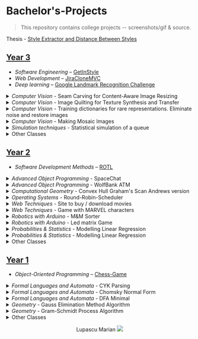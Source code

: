 # Bachelor's-Projects

  

> This repository contains college projects -- screenshots/gif & source.

Thesis - [Style Extractor and Distance Between Styles](https://github.com/marianlupascu/Undergraduate-Thesis)

## [Year 3](Bachelors%20Year%203)
- _Software Engineering_ – [GetInStyle](https://github.com/marianlupascu/GetInStyle)
- _Web Development_ – [JiraCloneMVC](https://github.com/marianlupascu/JiraCloneMVC)
- _Deep learning_ – [Google Landmark Recognition Challenge](https://github.com/marianlupascu/Google-Landmark-Recognition-Challenge)

<details><summary><i>Computer Vision</i> - Seam Carving for Content-Aware Image Resizing</summary>

`Matlab` Image operator called seam carving that supports content-aware image resizing for both reduction and expansion. A seam is an optimal 8-connected path of pixels on a single image from top to bottom, or left to right, where optimality is defined by an image energy function. By repeatedly carving out or inserting seams in one direction we can change the aspect ratio of an image. By applying these operators in both directions we can retarget the image to a new size. The selection and order of seams protect the content of the image, as defined by the energy function. Seam carving can also be used for image content enhancement and object removal. We support various visual saliency measures for defining the energy of an image, and can also include user input to guide the process.
![demo1reduction](Bachelors%20Year%203/Computer%20Vision/printScreen4.PNG?raw=true)
![demo2reduction](Bachelors%20Year%203/Computer%20Vision/printScreen6.PNG?raw=true)
![contentEnhancement](Bachelors%20Year%203/Computer%20Vision/printScreen7.PNG?raw=true)
![removingObjects](Bachelors%20Year%203/Computer%20Vision/printScreen9.1.PNG?raw=true) 
</details>

<details><summary><i>Computer Vision</i> - Image Quilting for Texture Synthesis and Transfer</summary>

`Matlab` Image-based method of generating novel visual appearance in which a new image is synthesized by stitching together small patches of existing images. We call this process image quilting. First, we use quilting as a fast and very simple texture synthesis algorithm which produces surprisingly good results for a wide range of textures. Second, we extend the algorithm to perform texture transfer – rendering an object with a texture taken from a different object.
![textureSynthesis](Bachelors%20Year%203/Computer%20Vision/printScreen11.PNG?raw=true)
![textureTransfer](Bachelors%20Year%203/Computer%20Vision/printScreen12.PNG?raw=true) 
</details>

<details><summary><i>Computer Vision</i> - Training dictionaries for rare representations. Eliminate noise and restore images</summary>

`Matlab` Implementing and testing the algorithms for noise elimination (denoising) and restoration (inpainting) in an image based on the training of a dictionary for rare representations.
![inpainting](Bachelors%20Year%203/Computer%20Vision/printScreen13.PNG?raw=true) 
</details>

<details><summary><i>Computer Vision</i> - Making Mosaic Images</summary>

`Matlab` Algorithms for obtaining mosaic images - that is, obtained by pasting several smaller images that form the illusion of a whole. The mosaics are implemented with both a square and a hexagonal shape. This algorithm is based on the differences between the colors of the patches in the image and the colors of the mosaic images.
![mosaic1](Bachelors%20Year%203/Computer%20Vision/printScreen1.PNG?raw=true)
![mosaic2](Bachelors%20Year%203/Computer%20Vision/printScreen3.PNG?raw=true) 
</details>
  
<details><summary><i>Simulation techniques</i> - Statistical simulation of a queue</summary>

`R` The simulation is based on Poisson processes and simulates the waiting time in a queue depending on the time of arrival in the store.
![demo](Bachelors%20Year%203/Simulation%20techniques/printScreen.PNG) 
</details>
<details><summary>Other Classes</summary>
  <li> Declarative Programming </li>
  <li> Compilation techniques </li>
  <li> Cryptography and security </li>
  <li> Partial Derivatives and Differential Equations </li>
  <li> Database Management Systems </li>
  <li> Numerical Calculus </li>
  <li> Optimization techniques </li>
</details>

## [Year 2](Bachelors%20Year%202)

- _Software Development Methods_ – [ROTL](https://github.com/marianlupascu/ROTL)

<details><summary><i>Advanced Object Programming</i> - SpaceChat</summary>

`Java` :earth_africa: **SpaceChat** is a chat that involves a server and multiple clients who can communicate with each other via the server. The server is created on a specific port and clients can connect to it. The options of each client include: viewing all clients, log out, send a message. :boom:
![demo1](Bachelors%20Year%202/Advanced%20Object%20Programming/ChatJavaFX/presentGif.gif?raw=true)
![demo2](Bachelors%20Year%202/Advanced%20Object%20Programming/ChatJavaFX/ClientChatWindow.gif?raw=true)
![demo3](Bachelors%20Year%202/Advanced%20Object%20Programming/ChatJavaFX/ClientLogin.gif?raw=true)
![demo4](Bachelors%20Year%202/Advanced%20Object%20Programming/ChatJavaFX/ServerInterface.gif?raw=true) 
</details>

<details><summary><i>Advanced Object Programming</i> - WolfBank ATM</summary>

`Java` :coffee: **WolfBank ATM** is a Remote Method Invocation (RMI) application implemented in Java that involves the existence of a server and multiple clients. A client (unique accountId) can go to an ATM and use 3 operations:
- double deposit(accountId, int amount)
- double widthdraw(accountId, int amount)
- double inquiry(int accountId)

Also, I consider that multiple clients with the same accountId can request widthdraw/operations. :boom:
![demo1](Bachelors%20Year%202/Advanced%20Object%20Programming/MinimalBankSystem/present.gif?raw=true)
![demo2](Bachelors%20Year%202/Advanced%20Object%20Programming/MinimalBankSystem/client.gif?raw=true)
![demo3](Bachelors%20Year%202/Advanced%20Object%20Programming/MinimalBankSystem/server.gif?raw=true) 
</details>
 
<details><summary><i>Computational Geometry</i> - Convex Hull Graham's Scan Andrews version</summary>

`Java` Graham's scan is a method of finding the convex hull of a finite set of points in the plane with time complexity O(n log n). The Andrews variant involves two-stage construction: first determine the infinitely superior convection (drawn with green, the final version and red what was tested) and the inferior convex winders (drawn in blue, the final version and in yellow what was tested and do not belongs the convex lower convex).

![demo1](Bachelors%20Year%202/Computational%20Geometry/Convex%20Hull%20Graham%20Scan%20Andrews%20version/start.PNG?raw=true)
![demo2](Bachelors%20Year%202/Computational%20Geometry/Convex%20Hull%20Graham%20Scan%20Andrews%20version/in%20work.PNG?raw=true)
![demo3](Bachelors%20Year%202/Computational%20Geometry/Convex%20Hull%20Graham%20Scan%20Andrews%20version/final.PNG?raw=true)

>Contributors:
>  * Gorneanu Andrei
>  * Dospra Cristian 

</details>

<details><summary><i>Operating Systems</i> - Round-Robin-Scheduler</summary>

`C` To schedule processes fairly, a **round-robin scheduler** generally employs time-sharing, giving each job a time slot or quantum (its allowance of CPU time), and interrupting the job if it is not completed by then. The job is resumed next time a time slot is assigned to that process. If the process terminates or changes its state to waiting during its attributed time quantum, the scheduler selects the first process in the ready queue to execute. In the absence of time-sharing, or if the quanta were large relative to the sizes of the jobs, a process that produced large jobs would be favoured over other processes.

Round-robin algorithm is starvatin-free and a pre-emptive algorithm as the scheduler forces the process out of the CPU once the time quota expires. We have predefined three types of users for which quantum time differs depending on the importance: a user has 1000 clock beats while an administrator has 3000 clock beats

![demo1](Bachelors%20Year%202/Operating%20Systems/Round-Robin-Scheduler/start.PNG?raw=true)
![demo2](Bachelors%20Year%202/Operating%20Systems/Round-Robin-Scheduler/final.PNG?raw=true)
>Contributors:
>  * Costan Miriam
>  * Gorneanu Andrei

</details>
  
<details><summary><i>Web Techniques</i> - Site to buy / download movies</summary>

`HTML + CSS` A site to download / buy movies on subscriptions. At the moment, he has just a description and details for only eight movies.

![demo1](Bachelors%20Year%202/Web%20Techniques/CSS%20Project/screenshots/header.PNG?raw=true)
![demo2](Bachelors%20Year%202/Web%20Techniques/CSS%20Project/screenshots/about.PNG?raw=true)
![demo3](Bachelors%20Year%202/Web%20Techniques/CSS%20Project/screenshots/movies.PNG?raw=true)
![demo4](Bachelors%20Year%202/Web%20Techniques/CSS%20Project/screenshots/pricing.PNG?raw=true)
![demo5](Bachelors%20Year%202/Web%20Techniques/CSS%20Project/screenshots/contact.PNG?raw=true)
![demo6](Bachelors%20Year%202/Web%20Techniques/CSS%20Project/screenshots/1movie.PNG?raw=true)
</details>

<details><summary><i>Web Techniques</i> - Game with MARVEL characters</summary>

`javascript` The game contains five levels, each of which is related to a Marvel series movie. The protagonist is Emma Frost. The objective of the game is to pass all 5 levels. In each level you can draw positive characters from the top right of the game, only if the negative character is from that movie (for example, if you are level 1 - which is related to Spider Man - then you can shoot Spider Man and il you can place anywhere you want in the game space, be careful that there are more favorable places than others, if you try to shoot character other than the level you will not be left.). Positive characters drawn from the window where they are cycling random films have the ability to automatically shoot the antagonist with a nuclear weapon. And the player can lightning with more damage than the atomic weapon of positive characters. You know that every thundering lightning consumes you out of life, and any contact with the negative character is eating your life.

![demo1](Bachelors%20Year%202/Web%20Techniques/marvel.gif?raw=true)
![demo2](Bachelors%20Year%202/Web%20Techniques/JS%20Project/screenshots/menu.PNG?raw=true)
![demo3](Bachelors%20Year%202/Web%20Techniques/JS%20Project/screenshots/game.PNG?raw=true)
![demo4](Bachelors%20Year%202/Web%20Techniques/JS%20Project/screenshots/credits.PNG?raw=true)
![demo5](Bachelors%20Year%202/Web%20Techniques/JS%20Project/screenshots/options.PNG?raw=true)
![demo6](Bachelors%20Year%202/Web%20Techniques/JS%20Project/screenshots/tutorial.PNG?raw=true)
</details>

<details><summary><i>Robotics with Arduino</i> - M&M Sorter</summary>

`Arduino` Initially, colored candies are held in a charger and fall in turn (they are taken over by a stepper-motor).
Then it is analyzed by the color sensor that detects its color.
Then the servomotor picks up the candy, rotates to the candy color container.
Sorting is done in 2 stages, namely: the first stage, which involves the sorting of yellow and brown colors, and the remaining candy will be put in all the recipes, then if they are 5 consecutive rows in the color sensor the absence of the bumble beans can pass at Stage 2, alerting the user by moving the redistribution bridge of the candy 5 times. Step 2 involves sorting the other three colors: red, green and blue. :boom:

<div  style="float: left;">
<img  src="https://github.com/marianlupascu/School-Projects/blob/master/Bachelors%20Year%202/Robotics%20with%20Arduino/M&M%20Sorter/4.jpg?raw=true"  width="49%"/>
<img  src="https://github.com/marianlupascu/School-Projects/blob/master/Bachelors%20Year%202/Robotics%20with%20Arduino/M&M%20Sorter/5.jpg?raw=true"  width="49%"/>
</div>
<div  style="float: left;">
<img  src="https://github.com/marianlupascu/School-Projects/blob/master/Bachelors%20Year%202/Robotics%20with%20Arduino/M&M%20Sorter/6.jpg?raw=true"  width="99%"/>
</div>
<div  style="float: left;">
<img  src="https://github.com/marianlupascu/School-Projects/blob/master/Bachelors%20Year%202/Robotics%20with%20Arduino/M&M%20Sorter/1.jpg?raw=true"  width="32.8%"/>
<img  src="https://github.com/marianlupascu/School-Projects/blob/master/Bachelors%20Year%202/Robotics%20with%20Arduino/M&M%20Sorter/2.jpg?raw=true"  width="32.8%"/>
<img  src="https://github.com/marianlupascu/School-Projects/blob/master/Bachelors%20Year%202/Robotics%20with%20Arduino/M&M%20Sorter/3.jpg?raw=true"  width="32.8%"/>
</div>
</details>

<details><summary><i>Robotics with Arduino</i> - Led matrix Game</summary>

`Arduino` The game is a deviation from Flappy Bird. There are only 9 levels + level 10 in which the boss comes. A level ranging from 1 min to 3-4 mins at the last level that keeps the boss up until all his life is consumed. The boss is invincible, the goal is to survive as long as the score is gathered with the Euclidean distance from bird to boss.

Well, the start is input from the user, the joystick selects rules, credits or start-game. The end will be the same: at the end it shows the information about how it was played (score, lives, level) and this information disappears with a user input. He has difficulty, lives and score.
![demo1](Bachelors%20Year%202/Robotics%20with%20Arduino/Led%20matrix/img1.jpg?raw=true)
![demo2](Bachelors%20Year%202/Robotics%20with%20Arduino/Led%20matrix/img2.jpg?raw=true)
![demo3](Bachelors%20Year%202/Robotics%20with%20Arduino/Led%20matrix/img3.jpg?raw=true)
</details>

<details><summary><i>Probabilities & Statistics</i> - Modelling Linear Regression</summary>

`R` Using the Cars93 dataset in the MASS library, we implement a linear regression model. We estimate the regression parameters and comment on the results. We apply three methods to evaluate the accuracy of the model and make a prediction.
>Contributors:
>  * Banu Alexandru
>  * Costan Miriam

</details>

<details><summary><i>Probabilities & Statistics</i> - Modelling Linear Regression</summary>

`R` Graphic representation for probability density and distribution function for a set of parameters for Student, Fisher and Chi-square distributions, indicating their properties and then testing statistical assumptions.
>Contributors:
>  * Banu Alexandru
>  * Costan Miriam

</details>

<details><summary>Other Classes</summary>
  <li> Calculability & Complexity </li>
  <li> Logic Programming </li>
  <li> Databases </li>
  <li> Advanced Programming Techniques </li>
  <li> Computer Network </li>
  <li> Artificial Intelligence </li>
</details>

## [Year 1](Bachelors%20Year%201)

- _Object-Oriented Programming_ – [Chess-Game](https://github.com/marianlupascu/Chess-Game)

<details><summary><i>Formal Languages and Automata</i> - CYK Parsing</summary>

`C++` The **Cocke–Younger–Kasami** algorithm (alternatively called **CYK**, or **CKY**) is a parsing algorithm for context-free grammars, named after its inventors, John Cocke, Daniel Younger and Tadao Kasami. It employs bottom-up parsing and dynamic programming. The algorithm requires the context-free grammar to be rendered into Chomsky normal form (CNF), because it tests for possibilities to split the current sequence in half. Any context-free grammar that does not generate the extineiden 27 production rules of the forms ![](https://wikimedia.org/api/rest_v1/media/math/render/svg/13dc432701b1477bc9ba32b0d71c58ecf2d44d9e) and ![](https://wikimedia.org/api/rest_v1/media/math/render/svg/d006db33dce212be6b03190185ee63f78a27a055).

![demo](Bachelors%20Year%201/Formal%20Languages%20and%20Automata/CYK%20Parsing%20-Cocke-Younger-Kasami/CYK-Parsing.PNG?raw=true)

>Grammar is :
>S->AB | BC
>A->BA | a
>B->CC | b
>C->AB | a

</details>

<details><summary><i>Formal Languages and Automata</i> - Chomsky Normal Form</summary>

`C++` Transform a Context-free grammar into it is **Chomsky Normal Form (CNF)**, in four steps.
</details>

<details><summary><i>Formal Languages and Automata</i> - DFA Minimal</summary>

`C++` For any given DFA **A**, we can build a DFA **A′** that accepts the same language using the minimum number of states needed. Since **A** has more states than **A′**, we need to figure out which states we have to remove.
</details>
  
<details><summary><i>Geometry</i> - Gauss Elimination Method Algorithm</summary>

`C++` The Gauss Elimination Method Algorithm has as input a 2 nd polynomial in n variables represented as a matrix and has as output the square shape of this polynomial.
![demo](Bachelors%20Year%201/Geometry/Gauss%20Elimination%20Method%20Algorithm/Gauss_method.PNG?raw=true)
</details>

<details><summary><i>Geometry</i> - Gram-Schmidt Process Algorithm</summary>

`C++` Gram–Schmidt process is a method for orthonormalising a set of vectors in an inner product space, most commonly the Euclidean space Rn equipped with the standard inner product. The Gram–Schmidt process takes a finite, linearly independent set S = {v1, ..., vk} for k ≤ n and generates an orthogonal set S′ = {u1, ..., uk} that spans the same k-dimensional subspace of R^n as S
![demo](Bachelors%20Year%201/Geometry/Gram-Schmidt%20Process%20Algorithm/Gram-Schmidt.PNG?raw=true)
</details>
  
<details><summary>Other Classes</summary>
  <li> Graph Theory </li>
  <li> Mathematical and Computational Logic </li>
  <li> Mathematical Analysis/Calculus </li>
  <li> (Linear) Algebra </li>
  <li> Procedural Programming </li>
  <li> Psychopedagogy (years 1 - 2) </li>
  <li> Computer Systems Architecture </li>
  <li> Algorithms and Data Structures </li>
</details>

<p  align="center">
<span>Lupascu Marian </span>  <img  src="https://github.com/marianlupascu/School-Projects/blob/master/Bachelors%20Year%202/Web%20Techniques/CSS%20Project/img/mini-logo.png?raw=true">
</p>